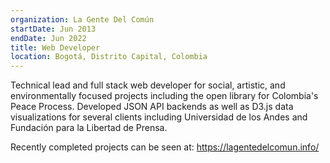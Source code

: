 ```yaml
---
organization: La Gente Del Común
startDate: Jun 2013
endDate: Jun 2022
title: Web Developer
location: Bogotá, Distrito Capital, Colombia
---
```


Technical lead and full stack web developer for social, artistic, and environmentally focused projects including the open library for Colombia's Peace Process. Developed JSON API backends as well as D3.js data visualizations for several clients including Universidad de los Andes and Fundación para la Libertad de Prensa.

Recently completed projects can be seen at: https://lagentedelcomun.info/
